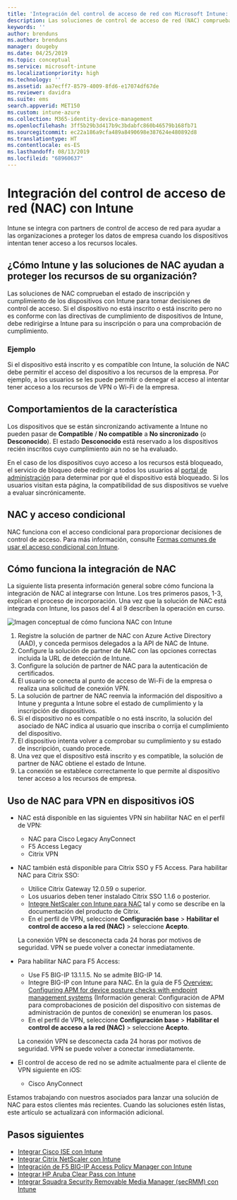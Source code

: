 ```yaml
---
title: 'Integración del control de acceso de red con Microsoft Intune: Azure | Microsoft Docs'
description: Las soluciones de control de acceso de red (NAC) comprueban la inscripción y el cumplimiento de los dispositivos con Intune. NAC incluye determinados comportamientos y funciona con acceso condicional. Vea los pasos necesarios para la integración y obtenga una lista de soluciones de socios.
keywords: ''
author: brenduns
ms.author: brenduns
manager: dougeby
ms.date: 04/25/2019
ms.topic: conceptual
ms.service: microsoft-intune
ms.localizationpriority: high
ms.technology: ''
ms.assetid: aa7ecff7-8579-4009-8fd6-e17074df67de
ms.reviewer: davidra
ms.suite: ems
search.appverid: MET150
ms.custom: intune-azure
ms.collection: M365-identity-device-management
ms.openlocfilehash: 3ff5b29b3d417b9c3bdabfc860b46579b168fb71
ms.sourcegitcommit: ec22a186a9cfa489a8490698e387624e480892d8
ms.translationtype: HT
ms.contentlocale: es-ES
ms.lasthandoff: 08/13/2019
ms.locfileid: "68960637"
---
```

# <a name="network-access-control-nac-integration-with-intune"></a>Integración del control de acceso de red (NAC) con Intune

Intune se integra con partners de control de acceso de red para ayudar a las organizaciones a proteger los datos de empresa cuando los dispositivos intentan tener acceso a los recursos locales.

## <a name="how-do-intune-and-nac-solutions-help-protect-your-organization-resources"></a>¿Cómo Intune y las soluciones de NAC ayudan a proteger los recursos de su organización?

Las soluciones de NAC comprueban el estado de inscripción y cumplimiento de los dispositivos con Intune para tomar decisiones de control de acceso. Si el dispositivo no está inscrito o está inscrito pero no es conforme con las directivas de cumplimiento de dispositivos de Intune, debe redirigirse a Intune para su inscripción o para una comprobación de cumplimiento.

### <a name="example"></a>Ejemplo

Si el dispositivo está inscrito y es compatible con Intune, la solución de NAC debe permitir el acceso del dispositivo a los recursos de la empresa. Por ejemplo, a los usuarios se les puede permitir o denegar el acceso al intentar tener acceso a los recursos de VPN o Wi-Fi de la empresa.

## <a name="feature-behaviors"></a>Comportamientos de la característica

Los dispositivos que se están sincronizando activamente a Intune no pueden pasar de **Compatible** / **No compatible** a **No sincronizado** (o **Desconocido**). El estado **Desconocido** está reservado a los dispositivos recién inscritos cuyo cumplimiento aún no se ha evaluado.

En el caso de los dispositivos cuyo acceso a los recursos está bloqueado, el servicio de bloqueo debe redirigir a todos los usuarios al [portal de administración](https://portal.manage.microsoft.com) para determinar por qué el dispositivo está bloqueado.  Si los usuarios visitan esta página, la compatibilidad de sus dispositivos se vuelve a evaluar sincrónicamente.

## <a name="nac-and-conditional-access"></a>NAC y acceso condicional

NAC funciona con el acceso condicional para proporcionar decisiones de control de acceso. Para más información, consulte [Formas comunes de usar el acceso condicional con Intune](conditional-access-intune-common-ways-use.md).

## <a name="how-the-nac-integration-works"></a>Cómo funciona la integración de NAC

La siguiente lista presenta información general sobre cómo funciona la integración de NAC al integrarse con Intune. Los tres primeros pasos, 1-3, explican el proceso de incorporación. Una vez que la solución de NAC está integrada con Intune, los pasos del 4 al 9 describen la operación en curso.

![Imagen conceptual de cómo funciona NAC con Intune](./media/ca-intune-common-ways-2.png)

1. Registre la solución de partner de NAC con Azure Active Directory (AAD), y conceda permisos delegados a la API de NAC de Intune.
2. Configure la solución de partner de NAC con las opciones correctas incluida la URL de detección de Intune.
3. Configure la solución de partner de NAC para la autenticación de certificados.
4. El usuario se conecta al punto de acceso de Wi-Fi de la empresa o realiza una solicitud de conexión VPN.
5. La solución de partner de NAC reenvía la información del dispositivo a Intune y pregunta a Intune sobre el estado de cumplimiento y la inscripción de dispositivos.
6. Si el dispositivo no es compatible o no está inscrito, la solución del asociado de NAC indica al usuario que inscriba o corrija el cumplimiento del dispositivo.
7. El dispositivo intenta volver a comprobar su cumplimiento y su estado de inscripción, cuando procede.
8. Una vez que el dispositivo está inscrito y es compatible, la solución de partner de NAC obtiene el estado de Intune.
9. La conexión se establece correctamente lo que permite al dispositivo tener acceso a los recursos de empresa.

## <a name="use-nac-for-vpn-on-your-ios-devices"></a>Uso de NAC para VPN en dispositivos iOS  

- NAC está disponible en las siguientes VPN sin habilitar NAC en el perfil de VPN:

  - NAC para Cisco Legacy AnyConnect
  - F5 Access Legacy
  - Citrix VPN

- NAC también está disponible para Citrix SSO y F5 Access. Para habilitar NAC para Citrix SSO:

  - Utilice Citrix Gateway 12.0.59 o superior.  
  - Los usuarios deben tener instalado Citrix SSO 1.1.6 o posterior.
  - [Integre NetScaler con Intune para NAC](https://docs.citrix.com/en-us/netscaler-gateway/12/microsoft-intune-integration/configuring-network-access-control-device-check-for-netscaler-gateway-virtual-server-for-single-factor-authentication-deployment.html) tal y como se describe en la documentación del producto de Citrix.
  - En el perfil de VPN, seleccione **Configuración base** > **Habilitar el control de acceso a la red (NAC)** > seleccione **Acepto**.

  La conexión VPN se desconecta cada 24 horas por motivos de seguridad. VPN se puede volver a conectar inmediatamente.

- Para habilitar NAC para F5 Access:

  - Use F5 BIG-IP 13.1.1.5. No se admite BIG-IP 14.
  - Integre BIG-IP con Intune para NAC. En la guía de F5 [Overview: Configuring APM for device posture checks with endpoint management systems](https://support.f5.com/kb/en-us/products/big-ip_apm/manuals/product/apm-client-configuration-7-1-6/6.html#guid-0bd12e12-8107-40ec-979d-c44779a8cc89) (Información general: Configuración de APM para comprobaciones de posición del dispositivo con sistemas de administración de puntos de conexión) se enumeran los pasos.
  - En el perfil de VPN, seleccione **Configuración base** > **Habilitar el control de acceso a la red (NAC)** > seleccione **Acepto**.

  La conexión VPN se desconecta cada 24 horas por motivos de seguridad. VPN se puede volver a conectar inmediatamente.

- El control de acceso de red no se admite actualmente para el cliente de VPN siguiente en iOS:
  - Cisco AnyConnect

Estamos trabajando con nuestros asociados para lanzar una solución de NAC para estos clientes más recientes. Cuando las soluciones estén listas, este artículo se actualizará con información adicional.

## <a name="next-steps"></a>Pasos siguientes

- [Integrar Cisco ISE con Intune](https://www.cisco.com/c/en/us/td/docs/security/ise/2-1/admin_guide/b_ise_admin_guide_21/b_ise_admin_guide_20_chapter_01000.html)
- [Integrar Citrix NetScaler con Intune](https://docs.citrix.com/en-us/netscaler-gateway/12/microsoft-intune-integration/configuring-network-access-control-device-check-for-netscaler-gateway-virtual-server-for-single-factor-authentication-deployment.html)
- [Integración de F5 BIG-IP Access Policy Manager con Intune](https://support.f5.com/kb/en-us/products/big-ip_apm/manuals/product/apm-client-configuration-13-0-0/6.html)
- [Integrar HP Aruba Clear Pass con Intune](https://support.arubanetworks.com/Documentation/tabid/77/DMXModule/512/Command/Core_Download/Default.aspx?EntryId=31271)
- [Integrar Squadra Security Removable Media Manager (secRMM) con Intune](http://www.squadratechnologies.com/StaticContent/ProductDownload/secRMM/9.9.0.0/secRMMIntuneAccessControlSetupGuide.pdf)
